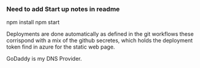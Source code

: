 ### Need to add Start up notes in readme

npm install
npm start

Deployments are done automatically as defined in the git workflows
these corrispond with a mix of the github secretes, which holds the deployment token find in azure for the static web page.

GoDaddy is my DNS Provider.
